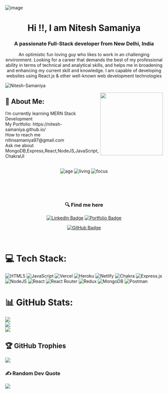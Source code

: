 ![image](https://www.crio.do/blog/content/images/2021/04/Full-stack-web-developer.png)
<h1 align="center">Hi !!, I am Nitesh Samaniya</h1>
<h3 align="center">A passionate Full-Stack developer from New Delhi, India</h3>

<p align="center">An optimistic fun loving guy who likes to work in an challenging environment. Looking for a career that demands the best of my professional ability in terms of technical and analytical skills, and helps me in broadening and enhancing my current skill and knowledge. I am capable of developing websites using React.js & other well-known web development technologies</p>
<p align="left"> <img src="https://komarev.com/ghpvc/?username=Nitesh-Samaniya&label=Profile%20views&color=0e75b6&style=flat" alt="Nitesh-Samaniya" /> </p>


<img height="200px" align="right" src="https://r7q6w9z6.rocketcdn.me/career/wp-content/uploads/2021/06/2-46.gif"/>

<!-- - 🌱 I’m currently learning MERN
- 💬 Ask me about any MERN related stuff
- 📫 Reach me at nitinsamaniya997@gmail.com
   <br>
   <br>
   <br> -->
   <!-- # 💫 About Me: -->
   <h2>💫 About Me: </h2>
    I’m currently learning MERN Stack Development
    <br>
    My Portfolio: https://nitesh-samaniya.github.io/
    <br>
    How to reach me nitinsamaniya97@gmail.com
    <br>
    Ask me about MongoDB,Express,React,NodeJS,JavaScript,ChakraUI
    <br>
   <br>

<div align='center'>

  ![age](https://img.shields.io/badge/age-25-blue&height="20")
  ![living](https://img.shields.io/badge/living-New_Delhi-maroon)
  ![focus](https://img.shields.io/badge/focus-SoftwareDevelopment-teal)
</div>
<br/>
<br/>
<br/>


<h3 align='center'> 🔍 Find me here </h3>
<div align='center'>

  [![LinkedIn Badge](https://img.shields.io/badge/LinkedIn--informational?style=flat&logo=linkedin&logoColor=blue&color=blue)](https://www.linkedin.com/in/abhishek-dewangan-319345218/)
  [![Portfolio Badge](https://img.shields.io/badge/Portfolio--informational?style=flat&logo=portfolio&logoColor=white&color=red)](https://abhishekdewanganportfolio.netlify.app/)

  [![GitHub Badge](https://img.shields.io/badge/GitHub--informational?style=flat&logo=github&logoColor=white&color=blue)](https://github.com/Abhishek-Dewangan)


</div>

<br>


# 💻 Tech Stack:
![HTML5](https://img.shields.io/badge/html5-%23E34F26.svg?style=for-the-badge&logo=html5&logoColor=white) ![JavaScript](https://img.shields.io/badge/javascript-%23323330.svg?style=for-the-badge&logo=javascript&logoColor=%23F7DF1E) ![Vercel](https://img.shields.io/badge/vercel-%23000000.svg?style=for-the-badge&logo=vercel&logoColor=white) ![Heroku](https://img.shields.io/badge/heroku-%23430098.svg?style=for-the-badge&logo=heroku&logoColor=white) ![Netlify](https://img.shields.io/badge/netlify-%23000000.svg?style=for-the-badge&logo=netlify&logoColor=#00C7B7) ![Chakra](https://img.shields.io/badge/chakra-%234ED1C5.svg?style=for-the-badge&logo=chakraui&logoColor=white) ![Express.js](https://img.shields.io/badge/express.js-%23404d59.svg?style=for-the-badge&logo=express&logoColor=%2361DAFB) ![NodeJS](https://img.shields.io/badge/node.js-6DA55F?style=for-the-badge&logo=node.js&logoColor=white) ![React](https://img.shields.io/badge/react-%2320232a.svg?style=for-the-badge&logo=react&logoColor=%2361DAFB) ![React Router](https://img.shields.io/badge/React_Router-CA4245?style=for-the-badge&logo=react-router&logoColor=white) ![Redux](https://img.shields.io/badge/redux-%23593d88.svg?style=for-the-badge&logo=redux&logoColor=white) ![MongoDB](https://img.shields.io/badge/MongoDB-%234ea94b.svg?style=for-the-badge&logo=mongodb&logoColor=white) ![Postman](https://img.shields.io/badge/Postman-FF6C37?style=for-the-badge&logo=postman&logoColor=white)
# 📊 GitHub Stats:
![](https://github-readme-stats.vercel.app/api?username=Nitesh-Samaniya&theme=merko&hide_border=false&include_all_commits=true&count_private=true)<br/>
![](https://github-readme-streak-stats.herokuapp.com/?user=Nitesh-Samaniya&theme=merko&hide_border=false)<br/>
![](https://github-readme-stats.vercel.app/api/top-langs/?username=Nitesh-Samaniya&theme=merko&hide_border=false&include_all_commits=true&count_private=true&layout=compact)

## 🏆 GitHub Trophies
![](https://github-profile-trophy.vercel.app/?username=Nitesh-Samaniya&theme=radical&no-frame=true&no-bg=false&margin-w=4)

### ✍️ Random Dev Quote
![](https://quotes-github-readme.vercel.app/api?type=vetical&theme=tokyonight)



